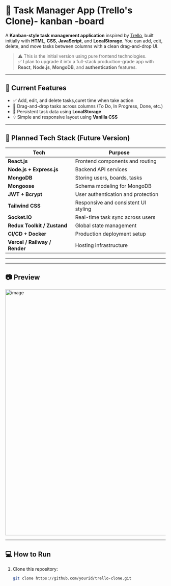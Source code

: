 # 📝 Task Manager App (Trello's Clone)- kanban -board

A **Kanban-style task management application** inspired by [Trello](https://trello.com), built initially with **HTML**, **CSS**, **JavaScript**, and **LocalStorage**. You can add, edit, delete, and move tasks between columns with a clean drag-and-drop UI.

> ⚠️ This is the initial version using pure frontend technologies.  
> ✅ I plan to upgrade it into a full-stack production-grade app with **React**, **Node.js**, **MongoDB**, and **authentication** features.

---

## 🌟 Current Features

- ✅ Add, edit, and delete tasks,curet time when take action
- 🔄 Drag-and-drop tasks across columns (To Do, In Progress, Done, etc.)
- 💾 Persistent task data using **LocalStorage**
- 💡 Simple and responsive layout using **Vanilla CSS**

---

## 🚀 Planned Tech Stack (Future Version)

| Tech | Purpose |
|------|---------|
| **React.js** | Frontend components and routing |
| **Node.js + Express.js** | Backend API services |
| **MongoDB** | Storing users, boards, tasks |
| **Mongoose** | Schema modeling for MongoDB |
| **JWT + Bcrypt** | User authentication and protection |
| **Tailwind CSS** | Responsive and consistent UI styling |
| **Socket.IO** | Real-time task sync across users |
| **Redux Toolkit / Zustand** | Global state management |
| **CI/CD + Docker** | Production deployment setup |
| **Vercel / Railway / Render** | Hosting infrastructure |

---


---

## 📷 Preview

<img width="1403" height="772" alt="image" src="https://github.com/user-attachments/assets/ac77e76a-c70a-495b-bad5-e0eed184e8d1" />

---

## 💻 How to Run

1. Clone this repository:
   ```bash
   git clone https://github.com/yourid/trello-clone.git


